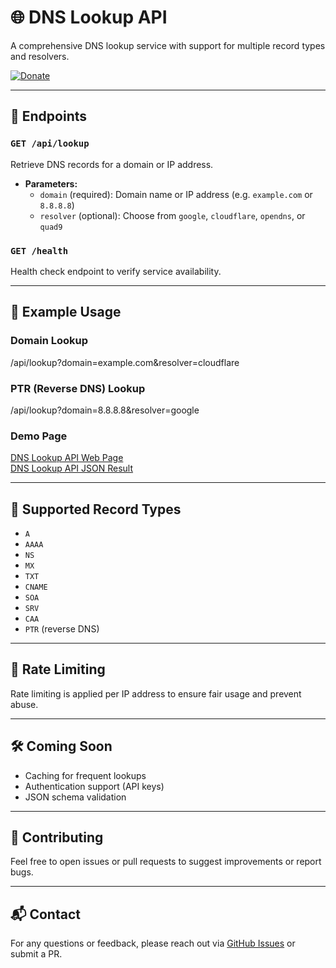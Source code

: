 # 🌐 DNS Lookup API

A comprehensive DNS lookup service with support for multiple record types and resolvers.

[![Donate](https://img.shields.io/badge/Donate-PayPal-blue.svg)](https://www.paypal.com/donate/?business=53EHQKQ3T87J8&no_recurring=0&currency_code=USD)

---

## 🔌 Endpoints

### `GET /api/lookup`
Retrieve DNS records for a domain or IP address.

- **Parameters:**
  - `domain` (required): Domain name or IP address (e.g. `example.com` or `8.8.8.8`)
  - `resolver` (optional): Choose from `google`, `cloudflare`, `opendns`, or `quad9`

### `GET /health`
Health check endpoint to verify service availability.

---

## 🧪 Example Usage

### Domain Lookup
/api/lookup?domain=example.com&resolver=cloudflare

### PTR (Reverse DNS) Lookup
/api/lookup?domain=8.8.8.8&resolver=google

### Demo Page
[DNS Lookup API Web Page](https://dns.zumbo.net/)  
[DNS Lookup API JSON Result](https://dns.zumbo.net/api/lookup?domain=example.com&resolver=cloudflare)  

---

## 📄 Supported Record Types

- `A`
- `AAAA`
- `NS`
- `MX`
- `TXT`
- `CNAME`
- `SOA`
- `SRV`
- `CAA`
- `PTR` (reverse DNS)

---

## 🚦 Rate Limiting

Rate limiting is applied per IP address to ensure fair usage and prevent abuse.

---

## 🛠️ Coming Soon

- Caching for frequent lookups
- Authentication support (API keys)
- JSON schema validation

---

## 🤝 Contributing

Feel free to open issues or pull requests to suggest improvements or report bugs.

---

## 📬 Contact

For any questions or feedback, please reach out via [GitHub Issues](../../issues) or submit a PR.
